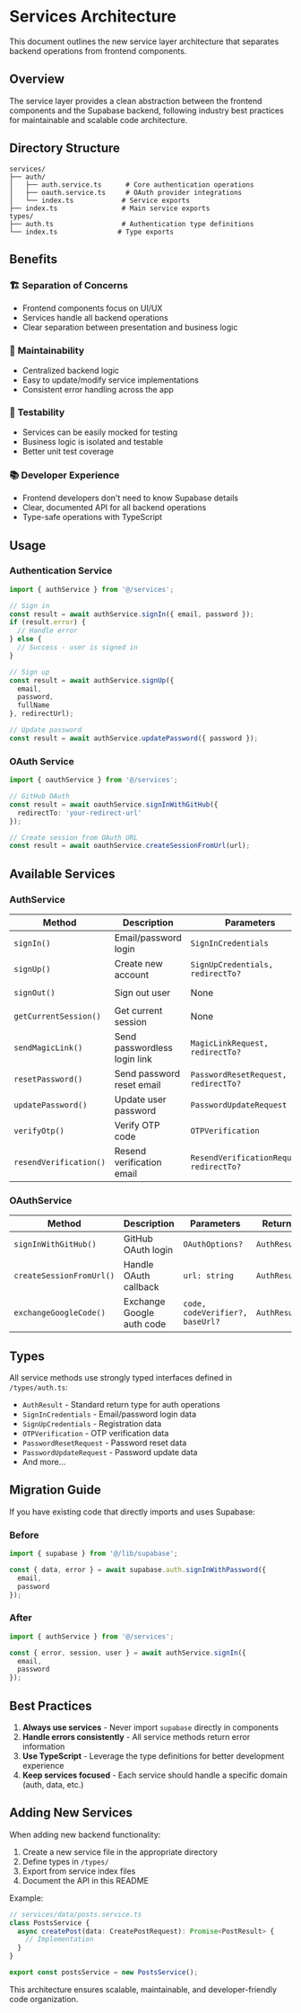 # Services Architecture

This document outlines the new service layer architecture that separates backend operations from frontend components.

## Overview

The service layer provides a clean abstraction between the frontend components and the Supabase backend, following industry best practices for maintainable and scalable code architecture.

## Directory Structure

```
services/
├── auth/
│   ├── auth.service.ts      # Core authentication operations
│   ├── oauth.service.ts     # OAuth provider integrations
│   └── index.ts            # Service exports
├── index.ts                # Main service exports
types/
├── auth.ts                 # Authentication type definitions
└── index.ts               # Type exports
```

## Benefits

### 🏗️ **Separation of Concerns**
- Frontend components focus on UI/UX
- Services handle all backend operations
- Clear separation between presentation and business logic

### 🔧 **Maintainability**
- Centralized backend logic
- Easy to update/modify service implementations
- Consistent error handling across the app

### 🧪 **Testability**
- Services can be easily mocked for testing
- Business logic is isolated and testable
- Better unit test coverage

### 📚 **Developer Experience**
- Frontend developers don't need to know Supabase details
- Clear, documented API for all backend operations
- Type-safe operations with TypeScript

## Usage

### Authentication Service

```typescript
import { authService } from '@/services';

// Sign in
const result = await authService.signIn({ email, password });
if (result.error) {
  // Handle error
} else {
  // Success - user is signed in
}

// Sign up
const result = await authService.signUp({ 
  email, 
  password, 
  fullName 
}, redirectUrl);

// Update password
const result = await authService.updatePassword({ password });
```

### OAuth Service

```typescript
import { oauthService } from '@/services';

// GitHub OAuth
const result = await oauthService.signInWithGitHub({
  redirectTo: 'your-redirect-url'
});

// Create session from OAuth URL
const result = await oauthService.createSessionFromUrl(url);
```

## Available Services

### AuthService

| Method | Description | Parameters | Returns |
|--------|-------------|------------|---------|
| `signIn()` | Email/password login | `SignInCredentials` | `AuthResult` |
| `signUp()` | Create new account | `SignUpCredentials, redirectTo?` | `AuthResult` |
| `signOut()` | Sign out user | None | `{ error?: Error }` |
| `getCurrentSession()` | Get current session | None | `{ session, error }` |
| `sendMagicLink()` | Send passwordless login link | `MagicLinkRequest, redirectTo?` | `AuthResult` |
| `resetPassword()` | Send password reset email | `PasswordResetRequest, redirectTo?` | `AuthResult` |
| `updatePassword()` | Update user password | `PasswordUpdateRequest` | `AuthResult` |
| `verifyOtp()` | Verify OTP code | `OTPVerification` | `AuthResult` |
| `resendVerification()` | Resend verification email | `ResendVerificationRequest, redirectTo?` | `AuthResult` |

### OAuthService

| Method | Description | Parameters | Returns |
|--------|-------------|------------|---------|
| `signInWithGitHub()` | GitHub OAuth login | `OAuthOptions?` | `AuthResult` |
| `createSessionFromUrl()` | Handle OAuth callback | `url: string` | `AuthResult` |
| `exchangeGoogleCode()` | Exchange Google auth code | `code, codeVerifier?, baseUrl?` | `AuthResult` |

## Types

All service methods use strongly typed interfaces defined in `/types/auth.ts`:

- `AuthResult` - Standard return type for auth operations
- `SignInCredentials` - Email/password login data
- `SignUpCredentials` - Registration data
- `OTPVerification` - OTP verification data
- `PasswordResetRequest` - Password reset data
- `PasswordUpdateRequest` - Password update data
- And more...

## Migration Guide

If you have existing code that directly imports and uses Supabase:

### Before
```typescript
import { supabase } from '@/lib/supabase';

const { data, error } = await supabase.auth.signInWithPassword({
  email,
  password
});
```

### After
```typescript
import { authService } from '@/services';

const { error, session, user } = await authService.signIn({ 
  email, 
  password 
});
```

## Best Practices

1. **Always use services** - Never import `supabase` directly in components
2. **Handle errors consistently** - All service methods return error information
3. **Use TypeScript** - Leverage the type definitions for better development experience
4. **Keep services focused** - Each service should handle a specific domain (auth, data, etc.)

## Adding New Services

When adding new backend functionality:

1. Create a new service file in the appropriate directory
2. Define types in `/types/`
3. Export from service index files
4. Document the API in this README

Example:
```typescript
// services/data/posts.service.ts
class PostsService {
  async createPost(data: CreatePostRequest): Promise<PostResult> {
    // Implementation
  }
}

export const postsService = new PostsService();
```

This architecture ensures scalable, maintainable, and developer-friendly code organization.
